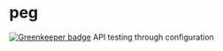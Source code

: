 # peg

[![Greenkeeper badge](https://badges.greenkeeper.io/DavidTPate/peg.svg)](https://greenkeeper.io/)
API testing through configuration
